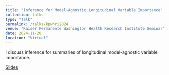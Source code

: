 ```yaml
---
title: "Inference for Model-Agnostic Longitudinal Variable Importance"
collection: talks
type: "Talk"
permalink: /talks/kpwhri2024
venue: "Kaiser Permanente Washington Health Research Institute Seminar"
date: 2024-11-20
location: "Virtual"
---
```


I discuss inference for summaries of longitudinal model-agnostic variable importance.

[Slides](https://bdwilliamson.github.io/lvim-kpwhri/)
